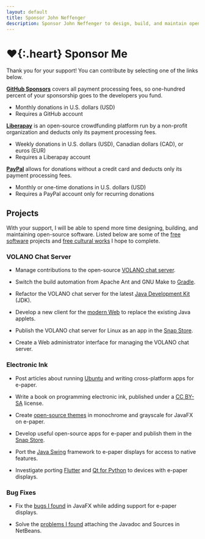 ```yaml
---
layout: default
title: Sponsor John Neffenger
description: Sponsor John Neffenger to design, build, and maintain open-source software.
---
```


# **♥**{:.heart} Sponsor Me

Thank you for your support!
You can contribute by selecting one of the links below.

**[GitHub Sponsors][github]** covers all payment processing fees, so one-hundred percent of your sponsorship goes to the developers you fund.

* Monthly donations in U.S. dollars (USD)
* Requires a GitHub account

**[Liberapay][liberapay]** is an open-source crowdfunding platform run by a non-profit organization and deducts only its payment processing fees.

* Weekly donations in U.S. dollars (USD), Canadian dollars (CAD), or euros (EUR)
* Requires a Liberapay account

**[PayPal][paypal]** allows for donations without a credit card and deducts only its payment processing fees.

* Monthly or one-time donations in U.S. dollars (USD)
* Requires a PayPal account only for recurring donations

## Projects

With your support, I will be able to spend more time designing, building, and maintaining open-source software.
Listed below are some of the [free software][free-sw] projects and [free cultural works][freeworks] I hope to complete.

### VOLANO Chat Server

* Manage contributions to the open-source [VOLANO chat server][volano].

* Switch the build automation from Apache Ant and GNU Make to [Gradle][gradle].

* Refactor the VOLANO chat server for the latest [Java Development Kit][openjdk] (JDK).

* Develop a new client for the [modern Web][websockets] to replace the existing Java applets.

* Publish the VOLANO chat server for Linux as an app in the [Snap Store][snap].

* Create a Web administrator interface for managing the VOLANO chat server.

### Electronic Ink

* Post articles about running [Ubuntu][ubuntu] and writing cross-platform apps for e-paper.

* Write a book on programming electronic ink, published under a [CC BY-SA][ccbysa] license.

* Create [open-source themes][skin] in monochrome and grayscale for JavaFX on e-paper.

* Develop useful open-source apps for e-paper and publish them in the [Snap Store][snap].

* Port the [Java Swing][swing] framework to e-paper displays for access to native features.

* Investigate porting [Flutter][flutter] and [Qt for Python][qtpython] to devices with e-paper displays.

### Bug Fixes

* Fix the [bugs I found][jfxpatch] in JavaFX while adding support for e-paper displays.

* Solve the [problems I found][netbeans] attaching the Javadoc and Sources in NetBeans.

[github]: https://github.com/sponsors/jgneff
[liberapay]: https://liberapay.com/jgneff
[paypal]: https://www.paypal.com/cgi-bin/webscr?cmd=_s-xclick&hosted_button_id=TLPD5EPWLSM5G&source=url

[free-sw]: https://www.gnu.org/philosophy/free-sw.html
[freeworks]: https://creativecommons.org/share-your-work/public-domain/freeworks
[volano]: https://github.com/jgneff/volano
[gradle]: https://docs.gradle.org/current/userguide/multi_project_builds.html
[openjdk]: https://jdk.java.net/
[websockets]: https://developer.mozilla.org/en-US/docs/Web/API/Websockets_API
[snap]: https://snapcraft.io/store
[ubuntu]: http://cdimage.ubuntu.com/ubuntu-base/releases/bionic/release/
[ccbysa]: https://creativecommons.org/licenses/by-sa/4.0/
[skin]: https://openjfx.io/javadoc/14/javafx.controls/javafx/scene/control/package-summary.html
[swing]: https://docs.oracle.com/javase/tutorial/uiswing/
[flutter]: https://flutter.dev/
[qtpython]: https://www.qt.io/qt-for-python
[jfxpatch]: https://gitlab.com/openjfxepd/jfxpatch/issues?state=all
[netbeans]: https://issues.apache.org/jira/browse/NETBEANS-3296
